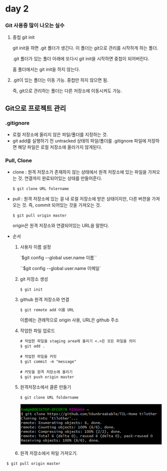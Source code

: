 # day 2

### Git 사용중 많이 나오는 실수

1. 중첩 git init 

   git init을 하면 .git 폴더가 생긴다. 이 폴더는 git으로 관리를 시작하게 하는 폴더. 

   .git 폴더가 있는 폴더 아래에 또다시 git init을 시작하면 중첩이 되어버린다.

   홈 폴더에서는 git init을 하지 않는다.

2. .git이 있는 폴더는 이동 가능. 중첩만 하지 않으면 됨.

   즉, git으로 관리하는 폴더는 다른 저장소에 이동시켜도 가능.



## Git으로 프로젝트 관리

### .gitignore

+ 로컬 저장소에 올리지 않은 파일/폴더를 지정하는 것.
+ git add를 실행하기 전 untracked 상태의 파일/폴더를 .gitignore 파일에 저장하면 해당 파일은 로컬 저장소에 올라가지 않게된다.



### Pull, Clone

+ clone : 원격 저장소가 존재하지 않는 상태에서 원격 저장소에 있는 파일을 가져오는 것. 연결까지 완료되어있는 상태를 만들어준다.

  `$ git clone URL folername`

+ pull : 원격 저장소에 있는 걸 내 로컬 저장소에 받은 상태이지만, 다른 버젼을 가져오는 것. 즉, commit 되어있는 것을 가져오는 것.

  `$ git pull origin master`

  origin은 원격 저장소와 연결되어있는 URL을 말한다.

+ 순서

  1. 사용자 이름 설정

     `$git config --global user.name 이름``

     ``$git config --global user.name 이메일`

  2. git 저장소 생성

     `$ git init`

  3. github 원격 저장소와 연결

     `$ git remote add 이름 URL`

     이름에는 관례적으로 origin 사용, URL은 github 주소

  4. 작업한 파일 업로드

     ```
     # 작업한 파일을 staging area에 올리기 <.>은 모든 파일을 의미
     $ git add .
     
     # 작업한 파일을 커밋
     $ git commit -m "message"
     
     # 커밋을 원격 저장소에 올리기
     $ git push origin master
     ```

  5. 원격저장소에서 클론 만들기

     `$ git clone URL foldername`
     
     ![image-20220113141752840](day02.assets/image-20220113141752840.png)
     
  6. 원격 저장소에서 파일 가져오기.

​				`$ git pull origin master`


